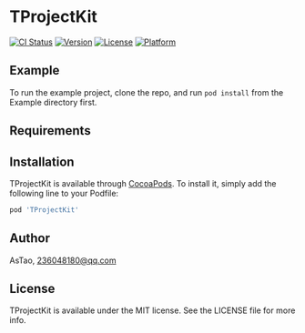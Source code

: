 # TProjectKit

[![CI Status](https://img.shields.io/travis/EasyfunDev/TProjectKit.svg?style=flat)](https://travis-ci.org/EasyfunDev/TProjectKit)
[![Version](https://img.shields.io/cocoapods/v/TProjectKit.svg?style=flat)](https://cocoapods.org/pods/TProjectKit)
[![License](https://img.shields.io/cocoapods/l/TProjectKit.svg?style=flat)](https://cocoapods.org/pods/TProjectKit)
[![Platform](https://img.shields.io/cocoapods/p/TProjectKit.svg?style=flat)](https://cocoapods.org/pods/TProjectKit)

## Example

To run the example project, clone the repo, and run `pod install` from the Example directory first.

## Requirements

## Installation

TProjectKit is available through [CocoaPods](https://cocoapods.org). To install
it, simply add the following line to your Podfile:

```ruby
pod 'TProjectKit'
```

## Author

AsTao, 236048180@qq.com

## License

TProjectKit is available under the MIT license. See the LICENSE file for more info.

